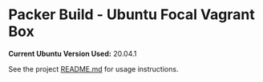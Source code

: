 # Packer Build - Ubuntu Focal Vagrant Box

**Current Ubuntu Version Used:** 20.04.1

See the project [README.md](https://github.com/gr4unch3r/packer-boxes/blob/master/README.md) for usage instructions.
